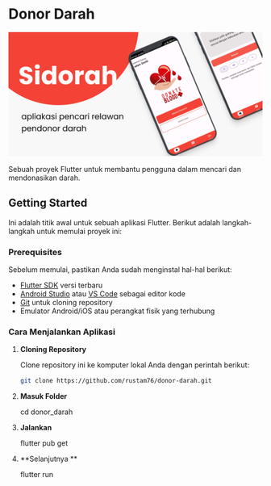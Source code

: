 # Donor Darah

![Project Image](assets/screen.png) 

Sebuah proyek Flutter untuk membantu pengguna dalam mencari dan mendonasikan darah.

## Getting Started

Ini adalah titik awal untuk sebuah aplikasi Flutter. Berikut adalah langkah-langkah untuk memulai proyek ini:

### Prerequisites

Sebelum memulai, pastikan Anda sudah menginstal hal-hal berikut:

- [Flutter SDK](https://flutter.dev/docs/get-started/install) versi terbaru
- [Android Studio](https://developer.android.com/studio) atau [VS Code](https://code.visualstudio.com/) sebagai editor kode
- [Git](https://git-scm.com/) untuk cloning repository
- Emulator Android/iOS atau perangkat fisik yang terhubung

### Cara Menjalankan Aplikasi

1. **Cloning Repository**
   
   Clone repository ini ke komputer lokal Anda dengan perintah berikut:

   ```bash
   git clone https://github.com/rustam76/donor-darah.git

2. **Masuk Folder**
 

    cd donor_darah

3. **Jalankan**
    

    flutter pub get

4. **Selanjutnya **
    
 
    flutter run


